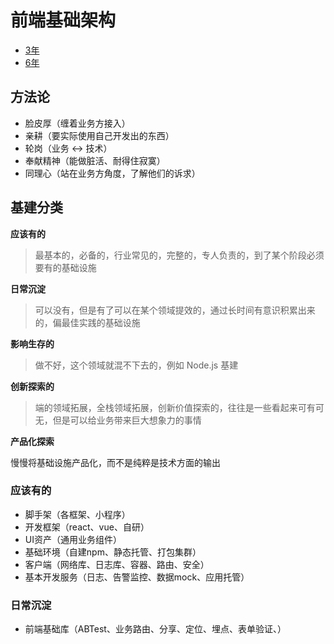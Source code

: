# 前端基础架构

- [3年](https://juejin.im/post/5e6447e1f265da575f4e7df1)
- [6年](https://juejin.im/post/5e644c6bf265da57584db25c)

## 方法论
- 脸皮厚（缠着业务方接入）
- 亲耕（要实际使用自己开发出的东西）
- 轮岗（业务 <-> 技术）
- 奉献精神（能做脏活、耐得住寂寞）
- 同理心（站在业务方角度，了解他们的诉求）

## 基建分类

**应该有的**

> 最基本的，必备的，行业常见的，完整的，专人负责的，到了某个阶段必须要有的基础设施

**日常沉淀**

> 可以没有，但是有了可以在某个领域提效的，通过长时间有意识积累出来的，偏最佳实践的基础设施

**影响生存的**

> 做不好，这个领域就混不下去的，例如 Node.js 基建

**创新探索的**

> 端的领域拓展，全栈领域拓展，创新价值探索的，往往是一些看起来可有可无，但是可以给业务带来巨大想象力的事情

**产品化探索**

慢慢将基础设施产品化，而不是纯粹是技术方面的输出

### 应该有的
- 脚手架（各框架、小程序）
- 开发框架（react、vue、自研）
- UI资产（通用业务组件）
- 基础环境（自建npm、静态托管、打包集群）
- 客户端（网络库、日志库、容器、路由、安全）
- 基本开发服务（日志、告警监控、数据mock、应用托管）

### 日常沉淀
- 前端基础库（ABTest、业务路由、分享、定位、埋点、表单验证、）






